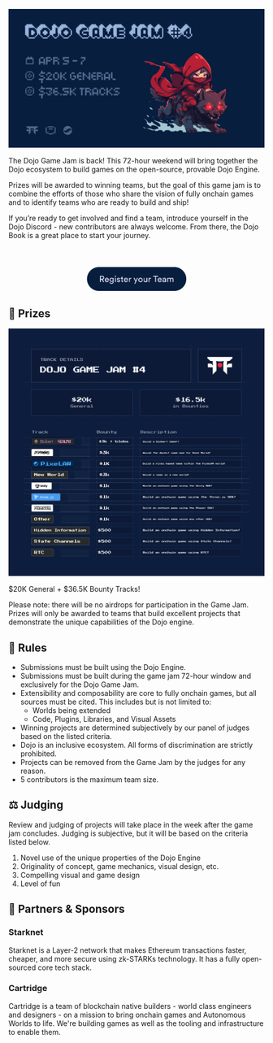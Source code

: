 ![Game Jam 4 Header](.github/assets/game-jam-4/header.png)

The Dojo Game Jam is back! This 72-hour weekend will bring together the Dojo ecosystem to build games on the open-source, provable Dojo Engine.

Prizes will be awarded to winning teams, but the goal of this game jam is to combine the efforts of those who share the vision of fully onchain games and to identify teams who are ready to build and ship!

If you’re ready to get involved and find a team, introduce yourself in the Dojo Discord - new contributors are always welcome. From there, the Dojo Book is a great place to start your journey.

<p align="center">
  <a href="https://github.com/dojoengine/game-jams/issues/new?assignees=&labels=&projects=&template=register_team.yaml&title=%5BTeam+Registration%5D:+Your+Team+Name">
    <img src=".github/assets/register.png" alt="Register your Team" style="height:47px;margin-top:40px;">
  </a>
</p>

## 🎁  Prizes

![Game Jam 4 Prizes](.github/assets/game-jam-4/prizes.png)

$20K General + $36.5K Bounty Tracks!

Please note: there will be no airdrops for participation in the Game Jam. Prizes will only be awarded to teams that build excellent projects that demonstrate the unique capabilities of the Dojo engine.

## 📏  Rules

- Submissions must be built using the Dojo Engine.
- Submissions must be built during the game jam 72-hour window and exclusively for the Dojo Game Jam.
- Extensibility and composability are core to fully onchain games, but all sources must be cited. This includes but is not limited to:
  - Worlds being extended
  - Code, Plugins, Libraries, and Visual Assets
- Winning projects are determined subjectively by our panel of judges based on the listed criteria.
- Dojo is an inclusive ecosystem. All forms of discrimination are strictly prohibited.
- Projects can be removed from the Game Jam by the judges for any reason.
- 5 contributors is the maximum team size.

## ⚖️  Judging

Review and judging of projects will take place in the week after the game jam concludes. Judging is subjective, but it will be based on the criteria listed below.

1. Novel use of the unique properties of the Dojo Engine
2. Originality of concept, game mechanics, visual design, etc.
3. Compelling visual and game design
4. Level of fun

## 🤝  Partners & Sponsors

### Starknet

Starknet is a Layer-2 network that makes Ethereum transactions faster, cheaper, and more secure using zk-STARKs technology. It has a fully open-sourced core tech stack.

### Cartridge

Cartridge is a team of blockchain native builders - world class engineers and designers - on a mission to bring onchain games and Autonomous Worlds to life. We're building games as well as the tooling and infrastructure to enable them.